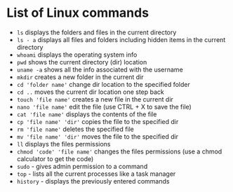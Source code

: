 # List of Linux commands

- `ls` displays the folders and files in the current directory
- `ls - a` displays all files and folders including hidden items in the current directory
- `whoami` displays the operating system info
- `pwd` shows the current directory (dir) location
- `uname -a` shows all the info associated with the username
- `mkdir` creates a new folder in the current dir
- `cd 'folder name'` change dir location to the specified folder
- `cd ..` moves the current dir location one step back
- `touch 'file name'` creates a new file in the current dir
- `nano 'file name'` edit the file (use CTRL + X to save the file)
- `cat 'file name'` displays the contents of the file
- `cp 'file name' 'dir'` copies the file to the specified dir
- `rm 'file name'` deletes the specified file
- `mv 'file name' 'dir'` moves the file to the specified dir
- `ll` displays the files permissions
- `chmod 'code' 'file name'` changes the files permissions (use a chmod calculator to get the code)
- `sudo` - gives admin permission to a command
- `top` - lists all the current processes like a task manager
- `history` - displays the previously entered commands
